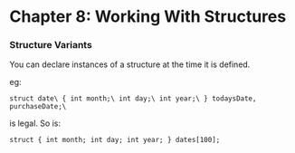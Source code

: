# Chapter 8: Working With Structures

### Structure Variants
You can declare instances of a structure at the time it is defined.

eg:

`struct date\
{
    int month;\
    int day;\
    int year;\
} todaysDate, purchaseDate;\ `

is legal. So is:

`struct
{
    int month;
    int day;
    int year;
} dates[100];`
